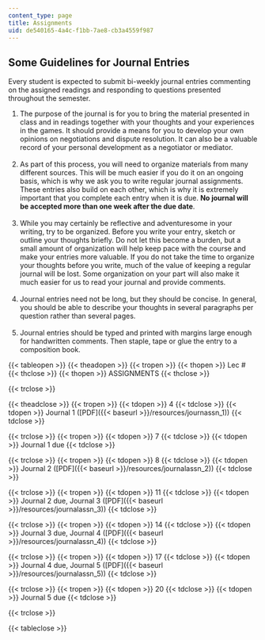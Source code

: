 ```yaml
---
content_type: page
title: Assignments
uid: de540165-4a4c-f1bb-7ae8-cb3a4559f987
---
```


Some Guidelines for Journal Entries
-----------------------------------

Every student is expected to submit bi-weekly journal entries commenting on the assigned readings and responding to questions presented throughout the semester.

1.  The purpose of the journal is for you to bring the material presented in class and in readings together with your thoughts and your experiences in the games. It should provide a means for you to develop your own opinions on negotiations and dispute resolution. It can also be a valuable record of your personal development as a negotiator or mediator.  
     
2.  As part of this process, you will need to organize materials from many different sources. This will be much easier if you do it on an ongoing basis, which is why we ask you to write regular journal assignments. These entries also build on each other, which is why it is extremely important that you complete each entry when it is due. **No journal will be accepted more than one week after the due date**.  
     
3.  While you may certainly be reflective and adventuresome in your writing, try to be organized. Before you write your entry, sketch or outline your thoughts briefly. Do not let this become a burden, but a small amount of organization will help keep pace with the course and make your entries more valuable. If you do not take the time to organize your thoughts before you write, much of the value of keeping a regular journal will be lost. Some organization on your part will also make it much easier for us to read your journal and provide comments.  
     
4.  Journal entries need not be long, but they should be concise. In general, you should be able to describe your thoughts in several paragraphs per question rather than several pages.  
     
5.  Journal entries should be typed and printed with margins large enough for handwritten comments. Then staple, tape or glue the entry to a composition book.

{{< tableopen >}}
{{< theadopen >}}
{{< tropen >}}
{{< thopen >}}
Lec #
{{< thclose >}}
{{< thopen >}}
ASSIGNMENTS
{{< thclose >}}

{{< trclose >}}

{{< theadclose >}}
{{< tropen >}}
{{< tdopen >}}
4
{{< tdclose >}}
{{< tdopen >}}
Journal 1 ([PDF]({{< baseurl >}}/resources/journassn_1))
{{< tdclose >}}

{{< trclose >}}
{{< tropen >}}
{{< tdopen >}}
7
{{< tdclose >}}
{{< tdopen >}}
Journal 1 due
{{< tdclose >}}

{{< trclose >}}
{{< tropen >}}
{{< tdopen >}}
8
{{< tdclose >}}
{{< tdopen >}}
Journal 2 ([PDF]({{< baseurl >}}/resources/journalassn_2))
{{< tdclose >}}

{{< trclose >}}
{{< tropen >}}
{{< tdopen >}}
11
{{< tdclose >}}
{{< tdopen >}}
Journal 2 due, Journal 3 ([PDF]({{< baseurl >}}/resources/journalassn_3))
{{< tdclose >}}

{{< trclose >}}
{{< tropen >}}
{{< tdopen >}}
14
{{< tdclose >}}
{{< tdopen >}}
Journal 3 due, Journal 4 ([PDF]({{< baseurl >}}/resources/journalassn_4))
{{< tdclose >}}

{{< trclose >}}
{{< tropen >}}
{{< tdopen >}}
17
{{< tdclose >}}
{{< tdopen >}}
Journal 4 due, Journal 5 ([PDF]({{< baseurl >}}/resources/journalassn_5))
{{< tdclose >}}

{{< trclose >}}
{{< tropen >}}
{{< tdopen >}}
20
{{< tdclose >}}
{{< tdopen >}}
Journal 5 due
{{< tdclose >}}

{{< trclose >}}

{{< tableclose >}}